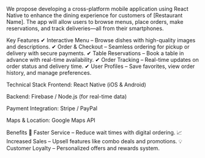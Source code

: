 We propose developing a cross-platform mobile application using React Native to enhance the dining experience for customers of [Restaurant Name]. The app will allow users to browse menus, place orders, make reservations, and track deliveries—all from their smartphones.

Key Features
✔ Interactive Menu – Browse dishes with high-quality images and descriptions.
✔ Order & Checkout – Seamless ordering for pickup or delivery with secure payments.
✔ Table Reservations – Book a table in advance with real-time availability.
✔ Order Tracking – Real-time updates on order status and delivery time.
✔ User Profiles – Save favorites, view order history, and manage preferences.

Technical Stack
Frontend: React Native (iOS & Android)

Backend: Firebase / Node.js (for real-time data)

Payment Integration: Stripe / PayPal

Maps & Location: Google Maps API

Benefits
🚀 Faster Service – Reduce wait times with digital ordering.
📈 Increased Sales – Upsell features like combo deals and promotions.
💡 Customer Loyalty – Personalized offers and rewards system.
